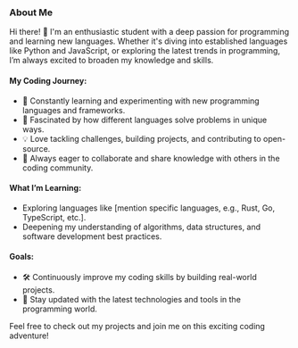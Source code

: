 ### About Me

Hi there! 👋 I'm an enthusiastic student with a deep passion for programming and learning new languages. Whether it's diving into established languages like Python and JavaScript, or exploring the latest trends in programming, I’m always excited to broaden my knowledge and skills.

#### My Coding Journey:
- 🌱 Constantly learning and experimenting with new programming languages and frameworks.
- 🧠 Fascinated by how different languages solve problems in unique ways.
- 💡 Love tackling challenges, building projects, and contributing to open-source.
- 👯 Always eager to collaborate and share knowledge with others in the coding community.

#### What I’m Learning:
- Exploring languages like [mention specific languages, e.g., Rust, Go, TypeScript, etc.].
- Deepening my understanding of algorithms, data structures, and software development best practices.

#### Goals:
- 🛠 Continuously improve my coding skills by building real-world projects.
- 🚀 Stay updated with the latest technologies and tools in the programming world.

Feel free to check out my projects and join me on this exciting coding adventure!
